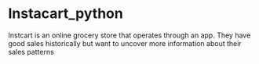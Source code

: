 # Instacart_python
Instcart is an online grocery store that operates through an app. They have good sales historically but want to uncover more information about their sales patterns
